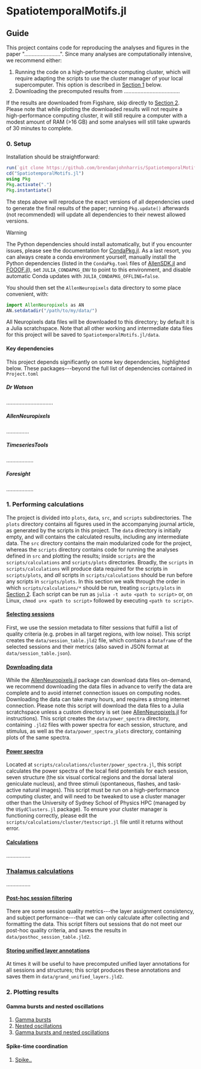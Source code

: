 # SpatiotemporalMotifs.jl

<!-- [![Stable](https://img.shields.io/badge/docs-stable-blue.svg)](https://brendanjohnharris.github.io/SpatiotemporalMotifs.jl/stable/)
[![Dev](https://img.shields.io/badge/docs-dev-blue.svg)](https://brendanjohnharris.github.io/SpatiotemporalMotifs.jl/dev/) -->
<!-- [![Build Status](https://github.com/brendanjohnharris/SpatiotemporalMotifs.jl/actions/workflows/CI.yml/badge.svg?branch=main)](https://github.com/brendanjohnharris/SpatiotemporalMotifs.jl/actions/workflows/CI.yml?query=branch%3Amain)
[![Coverage](https://codecov.io/gh/brendanjohnharris/SpatiotemporalMotifs.jl/branch/main/graph/badge.svg)](https://codecov.io/gh/brendanjohnharris/SpatiotemporalMotifs.jl) -->

## Guide

This project contains code for reproducing the analyses and figures in the paper "........................".
Since many analyses are computationally intensive, we recommend either:

1. Running the code on a high-performance computing cluster, which will require adapting the scripts to use the cluster manager of your local supercomputer. This option is described in [Section 1](#1.-performing-calculations) below.
2. Downloading the precomputed results from .....................................

If the results are downloaded from Figshare, skip directly to [Section 2](#2.-plotting-results). Please note that while plotting the downloaded results will not require a high-performance computing cluster, it will still require a computer with a modest amount of RAM (>16 GB) and some analyses will still take upwards of 30 minutes to complete.

### 0. Setup

Installation should be straightforward:
```julia
run(`git clone https://github.com/brendanjohnharris/SpatiotemporalMotifs.jl`)
cd("SpatiotemporalMotifs.jl")
using Pkg
Pkg.activate(".")
Pkg.instantiate()
```
The steps above will reproduce the exact versions of all dependencies used to generate the final results of the paper; running `Pkg.update()` afterwards (not recommended) will update all dependencies to their newest allowed versions.

> [!WARNING]
>The Python dependencies should install automatically, but if you encounter issues, please see the documentation for [CondaPkg.jl](https://github.com/JuliaPy/CondaPkg.jl). As a last resort, you can always create a conda environment yourself, manually install the Python dependencies (listed in the `CondaPkg.toml` files of [AllenSDK.jl](https://github.com/brendanjohnharris/AllenSDK.jl) and [FOOOF.jl](https://github.com/beacon-biosignals/PyFOOOF.jl)), set `JULIA_CONDAPKG_ENV` to point to this environment, and disable automatic Conda updates with `JULIA_CONDAPKG_OFFLINE=false`.

You should then set the `AllenNeuropixels` data directory to some place convenient, with:
```julia
import AllenNeuropixels as AN
AN.setdatadir("/path/to/my/data/")
```
All Neuropixels data files will be downloaded to this directory; by default it is a Julia scratchspace.
Note that all other working and intermediate data files for this project will be saved to `SpatiotemporalMotifs.jl/data`.

#### Key dependencies

This project depends significantly on some key dependencies, highlighted below. These packages---beyond the full list of dependencies contained in `Project.toml`

##### Dr Watson

...............................

##### AllenNeuropixels

...............

##### TimeseriesTools

..................

##### Foresight

..................


### 1. Performing calculations

The project is divided into `plots`, `data`, `src`, and `scripts` subdirectories.
The `plots` directory contains all figures used in the accompanying journal article, as generated by the scripts in this project.
The `data` directory is initially empty, and will contains the calculated results, including any intermediate data.
The `src` directory contains the main modularized code for the project, whereas the `scripts` directory contains code for running the analyses defined in `src` and plotting the results; inside `scripts` are the `scripts/calculations` and `scripts/plots` directories.
Broadly, the `scripts` in `scripts/calculations` will produce data required for the scripts in `scripts/plots`, and _all_ scripts in `scripts/calculations` should be run before any scripts in `scripts/plots`.
In this section we walk through the order in which `scripts/calculations/*` should be run, treating `scripts/plots` in [Section 2](#2.-plotting-results).
Each script can be run as `julia -t auto <path to script>` or, on Linux, `chmod u+x <path to script>` followed by executing `<path to script>`.

#### [Selecting sessions](scripts/calculations/select_sessions.jl)

First, we use the session metadata to filter sessions that fulfill a list of quality criteria (e.g. probes in all target regions, with low noise).
This script creates the `data/session_table.jld2` file, which contains a `Dataframe` of the selected sessions and their metrics (also saved in JSON format at `data/session_table.json`).

#### [Downloading data](scripts/calculations/download_data.jl)

While the [AllenNeuropixels.jl](www.github.com/brendanjohnharris/AllenNeuropixels.jl) package can download data files on-demand, we recommend downloading the data files in advance to verify the data are complete and to avoid internet connection issues on computing nodes. Downloading the data can take many hours, and requires a strong internet connection. Please note this script will download the data files to a Julia scratchspace unless a custom directory is set (see [AllenNeuropixels.jl](www.github.com/brendanjohnharris/AllenNeuropixels.jl) for instructions).
This script creates the `data/power_spectra` directory, containing `.jld2` files with power spectra for each session, structure, and stimulus, as well as the `data/power_spectra_plots` directory, containing plots of the same spectra.

#### [Power spectra](scripts/calculations/cluster/power_spectra.jl)

Located at `scripts/calculations/cluster/power_spectra.jl`, this script calculates the power spectra of the local field potentials for each session, seven structure (the six visual cortical regions and the dorsal lateral geniculate nucleus), and three stimuli (spontaneous, flashes, and task-active natural images).
This script must be run on a high-performance computing cluster, and will need to be tweaked to use a cluster manager other than the University of Sydney School of Physics HPC (managed by the `USydClusters.jl` package). To ensure your cluster manager is functioning correctly, please edit the `scripts/calculations/cluster/testscript.jl` file until it returns without error.

#### [Calculations](scripts/calculations/cluster/calculations.jl)

................

### [Thalamus calculations](scripts/calculations/cluster/thalamus_calculations.jl)

................

#### [Post-hoc session filtering](scripts/calculations/posthoc_session_filter.jl)

There are some session quality metrics---the layer assignment consistency, and subject performance---that we can only calculate after collecting and formatting the data. This script filters out sessions that do not meet our post-hoc quality criteria, and saves the results in `data/posthoc_session_table.jld2`.

#### [Storing unified layer annotations](scripts/calculations/grand_unified_layers.jl)

At times it will be useful to have precomputed unified layer annotations for all sessions and structures; this script produces these annotations and saves them in `data/grand_unified_layers.jld2`.

### 2. Plotting results



#### Gamma bursts and nested oscillations

1. [Gamma bursts](scripts/plots/gamma_bursts_task.jl)
2. [Nested oscillations](scripts/plots/pac_task.jl)
3. [Gamma bursts and nested oscillations](scripts/plots/classical_pac_task.jl.jl)

#### Spike-time coordination
1. [Spike..](scripts/plots/spike_ppc.jl)